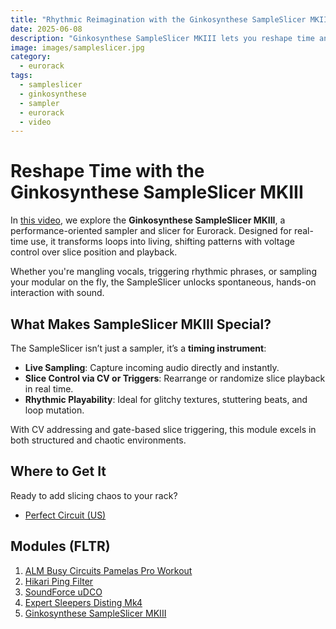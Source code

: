 ```yaml
---
title: "Rhythmic Reimagination with the Ginkosynthese SampleSlicer MKIII"
date: 2025-06-08
description: "Ginkosynthese SampleSlicer MKIII lets you reshape time and texture in your modular patches.Its great for spontaneous live sampling or CV-controlled slicing!"
image: images/sampleslicer.jpg
category: 
  - eurorack
tags: 
  - sampleslicer
  - ginkosynthese
  - sampler
  - eurorack
  - video
---
```


# Reshape Time with the Ginkosynthese SampleSlicer MKIII

In [this video](https://www.youtube.com/watch?v=cPjNoCF-HQw), we explore the **Ginkosynthese SampleSlicer MKIII**, a performance-oriented sampler and slicer for Eurorack. Designed for real-time use, it transforms loops into living, shifting patterns with voltage control over slice position and playback.

Whether you're mangling vocals, triggering rhythmic phrases, or sampling your modular on the fly, the SampleSlicer unlocks spontaneous, hands-on interaction with sound.

## What Makes SampleSlicer MKIII Special?

The SampleSlicer isn’t just a sampler, it’s a **timing instrument**:

- **Live Sampling**: Capture incoming audio directly and instantly.
- **Slice Control via CV or Triggers**: Rearrange or randomize slice playback in real time.
- **Rhythmic Playability**: Ideal for glitchy textures, stuttering beats, and loop mutation.

With CV addressing and gate-based slice triggering, this module excels in both structured and chaotic environments.

## Where to Get It

Ready to add slicing chaos to your rack?  
- [Perfect Circuit (US)](https://pitchpat.ch/prfct/slicer)

## Modules (FLTR)

1. [ALM Busy Circuits Pamelas Pro Workout](https://pitchpat.ch/prfct/pams)  
2. [Hikari Ping Filter](https://pitchpat.ch/prfct/ping)  
3. [SoundForce uDCO](https://pitchpat.ch/prfct/udco)  
4. [Expert Sleepers Disting Mk4](https://pitchpat.ch/prfct/disting)  
5. [Ginkosynthese SampleSlicer MKIII](https://pitchpat.ch/prfct/slicer)
